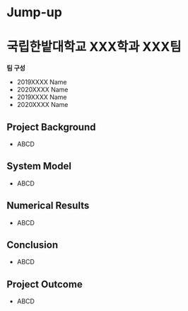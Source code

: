# Jump-up
# 국립한밭대학교 XXX학과 XXX팀

**팀 구성**
- 2019XXXX Name
- 2020XXXX Name
- 2019XXXX Name
- 2020XXXX Name

## Project Background
- ABCD

## System Model
- ABCD

## Numerical Results
- ABCD

## Conclusion
- ABCD

## Project Outcome
- ABCD

